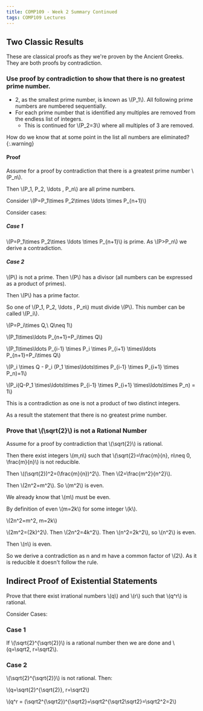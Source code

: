 ```yaml
---
title: COMP109 - Week 2 Summary Continued
tags: COMP109 Lectures
---
```

## Two Classic Results
These are classical proofs as they we're proven by the Ancient Greeks. They are both proofs by contradiction.

### Use proof by contradiction to show that there is no greatest prime number.
* 2, as the smallest prime number, is known as &#92;(P_1&#92;). All following prime numbers are numbered sequentially.
* For each prime number that is identified any multiples are removed from the endless list of integers.
	* This is continued for &#92;(P_2=3&#92;) where all multiples of 3 are removed.
	
How do we know that at some point in the list all numbers are eliminated?
{:.warning}

#### Proof
Assume for a proof by contradiction that there is a greatest prime number &#92;(P_n&#92;).

Then &#92;(P_1, P_2, &#92;ldots , P_n&#92;) are all prime numbers.

Consider &#92;(P=P_1&#92;times P_2&#92;times &#92;ldots &#92;times P_{n+1}&#92;)

Consider cases:

##### Case 1
&#92;(P=P_1&#92;times P_2&#92;times &#92;ldots &#92;times P_{n+1}&#92;) is prime. As &#92;(P>P_n&#92;) we derive a contradiction.

##### Case 2
&#92;(P&#92;) is not a prime. Then &#92;(P&#92;) has a divisor (all numbers can be expressed as a product of primes).

Then &#92;(P&#92;) has a prime factor.

So one of &#92;(P_1, P_2, &#92;ldots , P_n&#92;) must divide &#92;(P&#92;). This number can be called &#92;(P_i&#92;). 

&#92;(P=P_i&#92;times Q,&#92; Q&#92;neq 1&#92;) 

&#92;(P_1&#92;times&#92;ldots P_{n+1}=P_i&#92;times Q&#92;)

&#92;(P_1&#92;times&#92;ldots P_{i-1} &#92;times P_i &#92;times P_{i+1} &#92;times&#92;ldots P_{n+1}=P_i&#92;times Q&#92;)

&#92;(P_i &#92;times Q - P_i (P_1 &#92;times&#92;ldots&#92;times P_{i-1} &#92;times P_{i+1} &#92;times P_n)=1&#92;)

&#92;(P_i(Q-P_1 &#92;times&#92;ldots&#92;times P_{i-1} &#92;times P_{i+1} &#92;times&#92;ldots&#92;times P_n) = 1&#92;)

This is a contradiction as one is not a product of two distinct integers.

As a result the statement that there is no greatest prime number.

### Prove that &#92;(&#92;sqrt{2}&#92;) is not a Rational Number
Assume for a proof by contradiction that &#92;(&#92;sqrt{2}&#92;) is rational.

Then there exist integers &#92;(m,n&#92;) such that &#92;(&#92;sqrt{2}=&#92;frac{m}{n}, n&#92;neq 0, &#92;frac{m}{n}&#92;) is not reducible.

Then &#92;((&#92;sqrt{2})^2=(&#92;frac{m}{n})^2&#92;). Then &#92;(2=&#92;frac{m^2}{n^2}&#92;).

Then &#92;(2n^2=m^2&#92;). So &#92;(m^2&#92;) is even.

We already know that &#92;(m&#92;) must be even. 

By definition of even &#92;(m=2k&#92;) for some integer &#92;(k&#92;). 

&#92;(2n^2=m^2, m=2k&#92;)

&#92;(2m^2=(2k)^2&#92;). Then &#92;(2n^2=4k^2&#92;). Then &#92;(n^2=2k^2&#92;), so &#92;(n^2&#92;) is even. 

Then &#92;(n&#92;) is even.

So we derive a contradiction as n and m have a common factor of &#92;(2&#92;). As it is reducible it doesn't follow the rule.

## Indirect Proof of Existential Statements
Prove that there exist irrational numbers &#92;(q&#92;) and &#92;(r&#92;) such that &#92;(q^r&#92;) is rational.

Consider Cases:

### Case 1
If &#92;(&#92;sqrt{2}^{&#92;sqrt{2}}&#92;) is a rational number then we are done and &#92;(q=&#92;sqrt2, r=&#92;sqrt2&#92;).

### Case 2
&#92;(&#92;sqrt{2}^{&#92;sqrt{2}}&#92;) is not rational. Then:

&#92;(q=&#92;sqrt{2}^{&#92;sqrt{2}}, r=&#92;sqrt2&#92;)

&#92;(q^r = (&#92;sqrt2^{&#92;sqrt2})^{&#92;sqrt2}=&#92;sqrt2^{&#92;sqrt2&#92;sqrt2}=&#92;sqrt2^2=2&#92;) 
